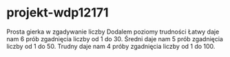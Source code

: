 # projekt-wdp12171
Prosta gierka w zgadywanie liczby
 Dodalem poziomy trudności
Łatwy daje nam 6 prób zgadnięcia liczby od 1 do 30.
Średni daje nam 5 prób zgadnięcia liczby od 1 do 50. 
Trudny daje nam 4 próby zgadnięcia liczby od 1 do 100.
		
